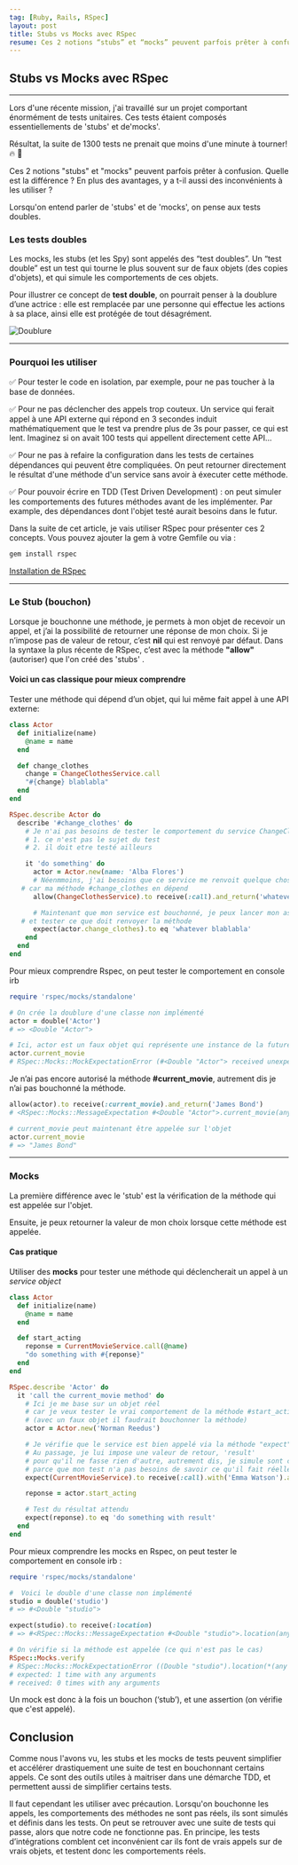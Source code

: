 ```yaml
---
tag: [Ruby, Rails, RSpec]
layout: post
title: Stubs vs Mocks avec RSpec
resume: Ces 2 notions “stubs” et “mocks” peuvent parfois prêter à confusion.
---
```


## Stubs vs Mocks avec RSpec

---

Lors d'une récente mission, j'ai travaillé sur un projet comportant énormément de tests unitaires. Ces tests étaient composés essentiellements de 'stubs' et de'mocks'.

Résultat, la suite de 1300 tests ne prenait que moins d'une minute à tourner!🔥 🎉

Ces 2 notions "stubs" et "mocks" peuvent parfois prêter à confusion. Quelle est la différence ?
En plus des avantages, y a t-il aussi des inconvénients à les utiliser ?

Lorsqu'on entend parler de 'stubs' et de 'mocks', on pense aux tests doubles.

### Les tests doubles

Les mocks, les stubs (et les Spy) sont appelés des “test doubles”. Un “test double” est un test qui tourne le plus souvent sur de faux objets (des copies d'objets), et qui simule les comportements de ces objets.

Pour illustrer ce concept de **test double**, on pourrait penser à la doublure d’une actrice : elle est remplacée par une personne qui effectue les actions à sa place, ainsi elle est protégée de tout désagrément.

![Doublure](/assets/images/doublure.jpg)

---

### Pourquoi les utiliser

✅ Pour tester le code en isolation, par exemple, pour ne pas toucher à la base de données.

✅ Pour ne pas déclencher des appels trop couteux. Un service qui ferait appel à une API externe qui répond en 3 secondes induit mathématiquement que le test va prendre plus de 3s pour passer, ce qui est lent. Imaginez si on avait 100 tests qui appellent directement cette API…

✅ Pour ne pas à refaire la configuration dans les tests de certaines dépendances qui peuvent être compliquées. On peut retourner directement le résultat d'une méthode d'un service sans avoir à éxecuter cette méthode.

✅ Pour pouvoir écrire en TDD (Test Driven Development) : on peut simuler les comportements des futures méthodes avant de les implémenter. Par example, des dépendances dont l'objet testé aurait besoins dans le futur.

Dans la suite de cet article, je vais utiliser RSpec pour présenter ces 2 concepts. Vous pouvez ajouter la gem à votre Gemfile ou via :

```bash
gem install rspec
```

[Installation de RSpec](https://github.com/rspec/rspec)

---

### Le Stub (bouchon)

Lorsque je bouchonne une méthode, je permets à mon objet de recevoir un appel, et j’ai la possibilité de retourner une réponse de mon choix. Si je n’impose pas de valeur de retour, c’est **nil** qui est renvoyé par défaut. Dans la syntaxe la plus récente de RSpec, c’est avec la méthode **"allow"** (autoriser) que l'on créé des 'stubs' .

#### Voici un cas classique pour mieux comprendre

Tester une méthode qui dépend d’un objet, qui lui même fait appel à une API externe:

```ruby
class Actor
  def initialize(name)
    @name = name
  end

  def change_clothes
    change = ChangeClothesService.call
    "#{change} blablabla"
  end
end

RSpec.describe Actor do
  describe '#change_clothes' do
    # Je n'ai pas besoins de tester le comportement du service ChangeClothesService :
    # 1. ce n'est pas le sujet du test
    # 2. il doit etre testé ailleurs

    it 'do something' do
      actor = Actor.new(name: 'Alba Flores')
      # Néenmmoins, j'ai besoins que ce service me renvoit quelque chose
   # car ma méthode #change_clothes en dépend
      allow(ChangeClothesService).to receive(:call).and_return('whatever')

      # Maintenant que mon service est bouchonné, je peux lancer mon assertion
   # et tester ce que doit renvoyer la méthode
      expect(actor.change_clothes).to eq 'whatever blablabla'
    end
  end
end
```

Pour mieux comprendre Rspec, on peut tester le comportement en console irb

```ruby
require 'rspec/mocks/standalone'

# On crée la doublure d'une classe non implémenté
actor = double('Actor')
# => <Double "Actor">

# Ici, actor est un faux objet qui représente une instance de la future classe Actor
actor.current_movie
# RSpec::Mocks::MockExpectationError (#<Double "Actor"> received unexpected message :current_movie with (no args))
```

Je n’ai pas encore autorisé la méthode **#current_movie**, autrement dis je n’ai pas bouchonné la méthode.

```ruby
allow(actor).to receive(:current_movie).and_return('James Bond')
# <RSpec::Mocks::MessageExpectation #<Double "Actor">.current_movie(any arguments)>

# current_movie peut maintenant être appelée sur l'objet
actor.current_movie
# => "James Bond"
```

---

### Mocks

La première différence avec le 'stub' est la vérification de la méthode qui est appelée sur l'objet.

Ensuite, je peux retourner la valeur de mon choix lorsque cette méthode est appelée.

#### Cas pratique

Utiliser des **mocks** pour tester une méthode qui déclencherait un appel à un *service object*

```ruby
class Actor
  def initialize(name)
    @name = name
  end

  def start_acting
    reponse = CurrentMovieService.call(@name)
    "do something with #{reponse}"
  end
end

RSpec.describe 'Actor' do
  it 'call the current_movie method' do
    # Ici je me base sur un objet réel
    # car je veux tester le vrai comportement de la méthode #start_acting
    # (avec un faux objet il faudrait bouchonner la méthode)
    actor = Actor.new('Norman Reedus')

    # Je vérifie que le service est bien appelé via la méthode "expect" et non plus "allow".
    # Au passage, je lui impose une valeur de retour, 'result'
    # pour qu'il ne fasse rien d'autre, autrement dis, je simule sont comportement.
    # parce que mon test n'a pas besoins de savoir ce qu'il fait réellement.
    expect(CurrentMovieService).to receive(:call).with('Emma Watson').and_return('result')

    reponse = actor.start_acting

    # Test du résultat attendu
    expect(reponse).to eq 'do something with result'
  end
end
```

Pour mieux comprendre les mocks en Rspec, on peut tester le comportement en console irb :

```ruby
require 'rspec/mocks/standalone'

#  Voici le double d'une classe non implémenté
studio = double('studio')
# => #<Double "studio">

expect(studio).to receive(:location)
# => #<RSpec::Mocks::MessageExpectation #<Double "studio">.location(any arguments)>

# On vérifie si la méthode est appelée (ce qui n'est pas le cas)
RSpec::Mocks.verify
# RSpec::Mocks::MockExpectationError ((Double "studio").location(*(any args)))
# expected: 1 time with any arguments
# received: 0 times with any arguments
```

Un mock est donc à la fois un bouchon (‘stub’), et une assertion (on vérifie que c'est appelé).

## Conclusion

Comme nous l'avons vu, les stubs et les mocks de tests peuvent simplifier et accélérer drastiquement une suite de test en bouchonnant certains appels.
Ce sont des outils utiles à maitriser dans une démarche TDD, et permettent aussi de simplifier certains tests.

Il faut cependant les utiliser avec précaution. Lorsqu'on bouchonne les appels, les comportements des méthodes ne sont pas réels, ils sont simulés et définis dans les tests. On peut se retrouver avec une suite de tests qui passe, alors que notre code ne fonctionne pas. En principe, les tests d’intégrations comblent cet inconvénient car ils font de vrais appels sur de vrais objets, et testent donc les comportements réels.
